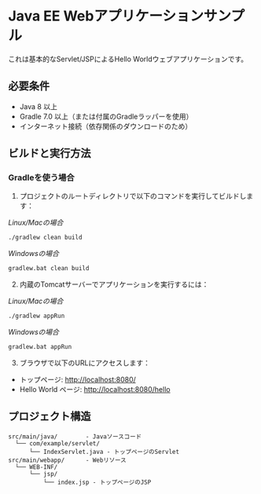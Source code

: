 # Java EE Webアプリケーションサンプル

これは基本的なServlet/JSPによるHello Worldウェブアプリケーションです。

## 必要条件

- Java 8 以上
- Gradle 7.0 以上（または付属のGradleラッパーを使用）
- インターネット接続（依存関係のダウンロードのため）

## ビルドと実行方法

### Gradleを使う場合

1. プロジェクトのルートディレクトリで以下のコマンドを実行してビルドします：

_Linux/Macの場合_ 
```bash
./gradlew clean build
```

_Windowsの場合_
```bash
gradlew.bat clean build
```

2. 内蔵のTomcatサーバーでアプリケーションを実行するには：

_Linux/Macの場合_
```bash
./gradlew appRun
```

_Windowsの場合_
```bash
gradlew.bat appRun
```

3. ブラウザで以下のURLにアクセスします：

- トップページ: [http://localhost:8080/](http://localhost:8080/)
- Hello World ページ: [http://localhost:8080/hello](http://localhost:8080/hello)

## プロジェクト構造

```
src/main/java/        - Javaソースコード
  └── com/example/servlet/
      └── IndexServlet.java - トップページのServlet
src/main/webapp/      - Webリソース
  └── WEB-INF/
      └── jsp/
          └── index.jsp - トップページのJSP
``` 